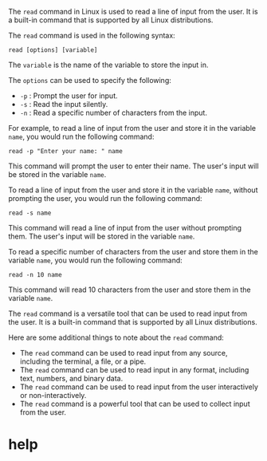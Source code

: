 The `read` command in Linux is used to read a line of input from the user. It is a built-in command that is supported by all Linux distributions.

The `read` command is used in the following syntax:

```
read [options] [variable]
```

The `variable` is the name of the variable to store the input in.

The `options` can be used to specify the following:

* `-p` : Prompt the user for input.
* `-s` : Read the input silently.
* `-n` : Read a specific number of characters from the input.

For example, to read a line of input from the user and store it in the variable `name`, you would run the following command:

```
read -p "Enter your name: " name
```

This command will prompt the user to enter their name. The user's input will be stored in the variable `name`.

To read a line of input from the user and store it in the variable `name`, without prompting the user, you would run the following command:

```
read -s name
```

This command will read a line of input from the user without prompting them. The user's input will be stored in the variable `name`.

To read a specific number of characters from the user and store them in the variable `name`, you would run the following command:

```
read -n 10 name
```

This command will read 10 characters from the user and store them in the variable `name`.

The `read` command is a versatile tool that can be used to read input from the user. It is a built-in command that is supported by all Linux distributions.

Here are some additional things to note about the `read` command:

* The `read` command can be used to read input from any source, including the terminal, a file, or a pipe.
* The `read` command can be used to read input in any format, including text, numbers, and binary data.
* The `read` command can be used to read input from the user interactively or non-interactively.
* The `read` command is a powerful tool that can be used to collect input from the user.



# help 

```

```
